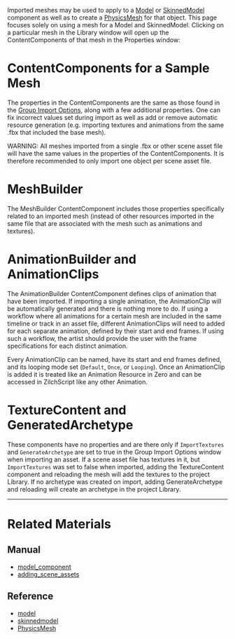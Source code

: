 Imported meshes may be used to apply to a [Model](https://github.com/ArendDanielek/ZeroDocsTest/blob/master/zero_editor_documentation/zeromanual/graphics/models/model_component.markdown) or [SkinnedModel](https://github.com/ArendDanielek/ZeroDocsTest/blob/master/zero_editor_documentation/zeromanual/graphics/models/model_component.markdown#skinned-model) component as well as to create a [PhysicsMesh](https://github.com/ArendDanielek/ZeroDocsTest/blob/master/code_reference/class_reference/PhysicsMesh.markdown) for that object. This page focuses solely on using a mesh for a Model and SkinnedModel. Clicking on a particular mesh in the Library window will open up the ContentComponents of that mesh in the Properties window:

 # ContentComponents for a Sample Mesh

The properties in the ContentComponents are the same as those found in the [Group Import Options](https://github.com/ArendDanielek/ZeroDocsTest/blob/master/zero_editor_documentation/zeromanual/graphics/adding_assets/adding_scene_assets.markdown#group-import-options), along with a few additional properties. One can fix incorrect values set during import as well as add or remove automatic resource generation (e.g. importing textures and animations from the same .fbx that included the base mesh).

WARNING: All meshes imported from a single .fbx or other scene asset file will have the same values in the properties of the ContentComponents. It is therefore recommended to only import one object per scene asset file.

 # MeshBuilder

The MeshBuilder ContentComponent includes those properties specifically related to an imported mesh (instead of other resources imported in the same file that are associated with the mesh such as animations and textures).

 # AnimationBuilder and AnimationClips

The AnimationBuilder ContentComponent defines clips of animation that have been imported. If importing a single animation, the AnimationClip will be automatically generated and there is nothing more to do. If using a workflow where all animations for a certain mesh are included in the same timeline or track in an asset file, different AnimationClips will need to added for each separate animation, defined by their start and end frames. If using such a workflow, the artist should provide the user with the frame specifications for each distinct animation.

Every AnimationClip can be named, have its start and end frames defined, and its looping mode set (`Default`, `Once`, or `Looping`). Once an AnimationClip is added it is treated like an Animation Resource in Zero and can be accessed in ZilchScript like any other Animation.

 # TextureContent and GeneratedArchetype

These components have no properties and are there only if `ImportTextures` and `GenerateArchetype` are set to true in the Group Import Options window when importing an asset. If a scene asset file has textures in it, but `ImportTextures` was set to false when imported, adding the TextureContent component and reloading the mesh will add the textures to the project Library. If no archetype was created on import, adding GenerateArchetype and reloading will create an archetype in the project Library.

---

 # Related Materials

 ## Manual
- [model_component](https://github.com/ArendDanielek/ZeroDocsTest/blob/master/zero_editor_documentation/zeromanual/graphics/models/model_component.markdown)
- [adding_scene_assets](https://github.com/ArendDanielek/ZeroDocsTest/blob/master/zero_editor_documentation/zeromanual/graphics/adding_assets/adding_scene_assets.markdown)

 ## Reference
- [model](https://github.com/ArendDanielek/ZeroDocsTest/blob/master/code_reference/class_reference/model.markdown)
- [skinnedmodel](https://github.com/ArendDanielek/ZeroDocsTest/blob/master/code_reference/class_reference/skinnedmodel.markdown)
- [PhysicsMesh](https://github.com/ArendDanielek/ZeroDocsTest/blob/master/code_reference/class_reference/PhysicsMesh.markdown) 
  
  
  
  
  
  
  

 